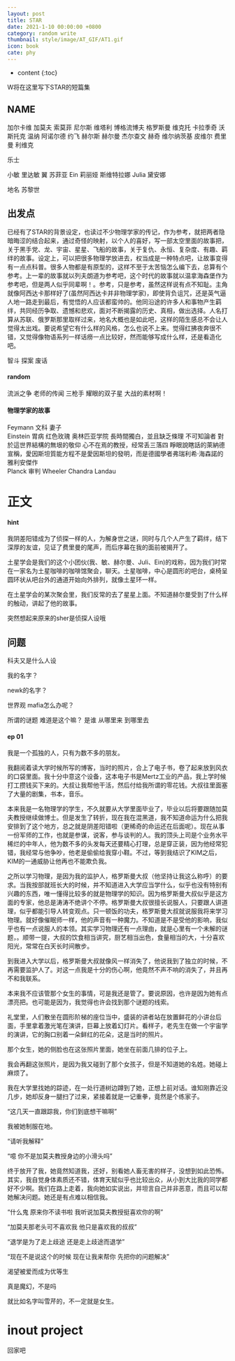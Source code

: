 ```yaml
---
layout: post
title: STAR
date: 2021-1-10 00:00:00 +0800
category: random write
thumbnail: style/image/AT_GIF/AT1.gif
icon: book
cate: phy
---
```

* content
{:toc}


W将在这里写下STAR的短篇集





## NAME
加尔卡维
加莫夫
索莫菲
尼尔斯
维塔利
博格流博夫
格罗斯曼
维克托
卡拉季奇
沃斯托克
温纳
阿诺尔德
约飞
赫尔斯
赫尔曼
杰尔查文
赫奇
维尔纳茨基
皮维尔
费里曼
利维克

乐士

小敏 里达敏
翼
苏菲亚
Ein
莉丽娅
斯维特拉娜
Julia
黛安娜


地名
苏黎世






## 出发点
已经有了STAR的背景设定，也读过不少物理学家的传记，作为参考，就把两者隐暗晦涩的结合起来，通过奇怪的映射，以个人的喜好，写一部太空里面的故事把，关于黑手党、龙、宇宙、星星、飞船的故事，关于复仇、永恒、复杂度、有趣、羁绊的故事。设定上，可以把很多物理学放进去，权当成是一种特点吧，让故事变得有一点点科普。很多人物都是有原型的，这样不至于太苦恼怎么编下去，总算有个参考。上一辈的故事就以列夫朗道为参考吧，这个时代的故事就以温拿海森堡作为参考吧，但是两人似乎同辈啊！。参考，只是参考，虽然这样说有点不知耻。主角就像阿西达卡那样好了(虽然阿西达卡并非物理学家)，即使背负诅咒，还是英气逼人地一路走到最后，有觉悟的人应该都蛮帅的。他同沿途的许多人和事物产生羁绊，共同经历争取、遗憾和悲欢，面对不断揭露的历史、真相，做出选择。人名打算从苏联、俄罗斯那里取样过来，地名大概也是如此吧，这样的陌生感总不会让人觉得太出戏。要说希望它有什么样的风格，怎么也说不上来。觉得红拂夜奔很不错，又觉得像物语系列一样话痨一点比较好，然而能够写成什么样，还是看造化吧。

智斗  探案   废话

#### random
流派之争
老师的传闻
三枪手
耀眼的双子星
大战的素材啊！



#### 物理学家的故事
Feymann 文科  妻子  
Einstein 胃病  红色玫瑰  奥林匹亚学院  長時間獨白，並且缺乏條理  不可知論者  對於這世界結構的無垠的敬仰  心不在焉的教授，经常丢三落四   睜眼說瞎話的萊納德宣稱，愛因斯坦質能方程不是愛因斯坦的發明，而是德國學者弗瑞利希·海森諾的雅利安傑作   
Planck 审判
Wheeler 
Chandra 
Landau

# 正文

#### hint

我阴差阳错成为了侦探一样的人，为解身世之谜，同时与几个人产生了羁绊，结下深厚的友谊，见证了费里曼的尾声，而后序幕在我的面前被揭开了。


土星学会是我们的这个小团伙(我、敏、赫尔曼、Juli、Ein)的戏称，因为我们时常在一家名为土星咖啡的咖啡馆聚会，聊天。土星咖啡，中心是圆形的吧台，桌椅呈圆环状从吧台外的通道开始向外排列，就像土星环一样。

在土星学会的某次聚会里，我们反常的去了星星上面。不知道赫尔曼受到了什么样的触动，讲起了他的故事。

突然想起来原来的sher是侦探人设哦  

## 问题

科夫又是什么人设

我的名字？

newk的名字？

世界观 mafia怎么办呢？

所谓的谜题 难道是这个嘛？  是谁 从哪里来 到哪里去




#### ep 01



我是一个孤独的人，只有为数不多的朋友。

我翻阅着读大学时候所写的博客，当时的照片，合上了电子书，卷了起来放到风衣的口袋里面。我十分中意这个设备，这本电子书是Mertz工业的产品，我上学时候打工攒钱买下来的。大叔让我帮他干活，然后付给我所谓的零花钱。大叔往里面塞了大量的剧集，书本，音乐。


本来我是一名物理学的学生，不久就要从大学里面毕业了，毕业以后将要跟随加莫夫教授继续做博士。但是发生了转折，现在我在混黑道，我不知道命运为什么把我安排到了这个地方，总之就是阴差阳错啦（更稀奇的命运还在后面呢）。现在从事一份军师的工作，也就是参谋，说客，参与谈判的人。我的顶头上司是个业务水平稀烂的中年人，他为数不多的头发每天还要精心打理，总是穿正装，因为他经常犯错，我经常与他争吵，他老是偷偷给我穿小鞋。不过，等到我结识了KIM之后，KIM的一通威胁让他再也不能欺负我。

之所以学习物理，是因为我的监护人，格罗斯曼大叔（他坚持让我这么称呼）的要求。当我按部就班长大的时候，并不知道进入大学应当学什么，似乎也没有特别有兴趣的东西，唯一懂得比较多的就是物理学的知识。因为格罗斯曼大叔似乎是这方面的专家，他总是涛涛不绝讲个不停。格罗斯曼大叔很擅长说服人，只要跟人讲道理，似乎都能引导人转变观点。只一顿饭的功夫，格罗斯曼大叔就说服我将来学习物理。就好像催眠师一样，他的声音有一种魔力。不知道是不是受他的影响，我似乎也有一点说服人的本领。其实学习物理还有一点理由，就是心里有一个未解的谜题，。顺带一提，大叔的饮食相当讲究，厨艺相当出色，食量相当的大，十分喜欢阳光，常常在白天长时间散步。

到我进入大学以后，格罗斯曼大叔就像风一样消失了，他说我到了独立的时候，不再需要监护人了。对这一点我是十分的伤心啊，他竟然不声不响的消失了，并且再不和我联系。

本来我不应该管那个女生的事情，可是我还是管了。要说原因，也许是因为她有点漂亮把。也可能是因为，我觉得也许会找到那个谜题的线索。

礼堂里，人们散坐在圆形阶梯的座位当中，盛装的讲者站在放置鲜花的小讲台后面，手里拿着激光笔在演讲，巨幕上放着幻灯片。看样子，老先生在做一个宇宙学的演讲，它的胸口别着一朵鲜红的花朵，这是当时的照片。

那个女生，她的侧脸也在这张照片里面，她坐在前面几排的位子上。

我会再翻这张照片，是因为我又碰到了那个女孩子，但是不知道她的名姓。她碰上麻烦了。


我在大学里找她的踪迹，在一处行道树边蹲到了她，正想上前对话。谁知刚靠近没几步，她却反身一腿扫了过来，紧接着就是一记重拳，竟然是个练家子。

“这几天一直跟踪我，你们到底想干嘛啊”

我被她制服在地。

“请听我解释”

“噫 你不是加莫夫教授身边的小滑头吗”

终于放开了我，她竟然知道我，还好，别看她人畜无害的样子，没想到如此恐怖。其实，我自觉身体素质还不错，体育天赋似乎也比较出众，从小到大比我的同学都好不少啊。我们在路上走着，我向她如实说出，并坦言自己并非恶意，而且可以帮她解决问题。她还是有点难以相信我。

“什么鬼 原来你不读书啦  我听说加莫夫教授挺喜欢你的啊”

“加莫夫那老头可不喜欢我  他只是喜欢我的叔叔”

“退学是为了走上歧途 还是走上歧途而退学”

“现在不是说这个的时候  现在让我来帮你 先把你的问题解决”















渴望被爱而成为优等生

真是魔幻，不是吗

就比如名字叫雪芹的，不一定就是女生。






# inout project


回家吧













  































